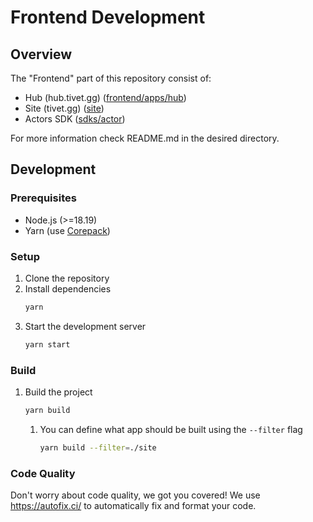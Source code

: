 # Frontend Development

## Overview

The "Frontend" part of this repository consist of:
- Hub (hub.tivet.gg) ([frontend/apps/hub](https://github.com/tivet-gg/tivet/tree/main/frontend/apps/hub))
- Site (tivet.gg) ([site](https://github.com/tivet-gg/tivet/tree/main/site))
- Actors SDK ([sdks/actor](https://github.com/tivet-gg/tivet/tree/main/sdks/actor))

For more information check README.md in the desired directory.

## Development

### Prerequisites
- Node.js (>=18.19)
- Yarn (use [Corepack](https://nodejs.org/api/corepack.html))


### Setup

1. Clone the repository
2. Install dependencies
    ```bash
    yarn
    ```
3. Start the development server
    ```bash
    yarn start
    ```

### Build
1. Build the project
    ```bash
    yarn build
    ```
    1. You can define what app should be built using the `--filter` flag
        ```bash
        yarn build --filter=./site
        ```

### Code Quality

Don't worry about code quality, we got you covered! We use https://autofix.ci/ to automatically fix and format your code.

